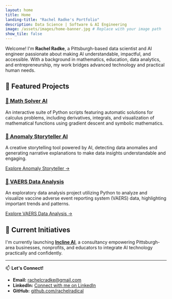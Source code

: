 ```yaml
---
layout: home
title: Home
landing-title: "Rachel Radke's Portfolio"
description: Data Science | Software & AI Engineering 
image: /assets/images/home-banner.jpg # Replace with your image path
show_tile: false
---
```


Welcome! I'm **Rachel Radke**, a Pittsburgh-based data scientist and AI engineer passionate about making AI understandable, impactful, and accessible. With a background in mathematics, education, data analytics, and entrepreneurship, my work bridges advanced technology and practical human needs.

## 🚀 Featured Projects

### [📐 Math Solver AI](.math-solver-landing)

An interactive suite of Python scripts featuring automatic solutions for calculus problems, including derivatives, integrals, and visualization of mathematical functions using gradient descent and symbolic mathematics.



### [📖 Anomaly Storyteller AI](.anomaly-ai)

A creative storytelling tool powered by AI, detecting data anomalies and generating narrative explanations to make data insights understandable and engaging.

[Explore Anomaly Storyteller →](._projects/anomaly-storyteller-ai)

### [💉 VAERS Data Analysis](.vaers-landing)

An exploratory data analysis project utilizing Python to analyze and visualize vaccine adverse event reporting system (VAERS) data, highlighting important trends and patterns.

[Explore VAERS Data Analysis →](._projects/VAERS-covid-data)

## 🌟 Current Initiatives

I'm currently launching **[Incline AI](https://inclineai.tech)**, a consultancy empowering Pittsburgh-area businesses, nonprofits, and educators to integrate AI technology practically and confidently.

---

📫 **Let's Connect!**

- **Email:** [rachelcradke@gmail.com](mailto:rachelcradke@gmail.com)
- **LinkedIn:** [Connect with me on LinkedIn](https://linkedin.com/in/rachel-c-radke)
- **GitHub:** [github.com/rachelradical](https://github.com/rachelradical)
